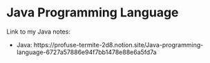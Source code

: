 # Java Programming Language
<p>Link to my Java notes:</p>
<ul>
  <li>Java: https://profuse-termite-2d8.notion.site/Java-programming-language-6727a57886e94f7bb1478e88e6a5fd7a</li>
</ul>

